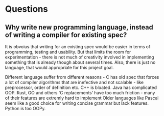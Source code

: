 # Questions

## Why write new programming language, instead of writing a compiler for existing spec?

It is obvoius that writing for an existing spec would be easier in terms of programming,
testing and usability. But that limits the room for experimentation - there is not much
of creativity involved in implementing something that is already though about several times.
Also, there is just no language, that would appropriate for this project goal.

Different language suffer from different reasons - C has old spec that forces a lot of 
compiler algorithms that are inefective and not scalable - like preprocessor, order of definition etc.
C++ is bloated.
Java has complicated OOP.
Rust, GO and others 'C replacements' have too much friction - many of their features are extremly hard to implement
Older languages like Pascal seem like a good choice for writing concise grammar but lack features.
Python is too OOPy.

